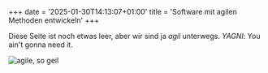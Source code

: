 +++
date = '2025-01-30T14:13:07+01:00'
title = 'Software mit agilen Methoden entwickeln'
+++

Diese Seite ist noch etwas leer, aber wir sind ja _agil_ unterwegs. _YAGNI_: You ain't gonna need it.

![agile, so geil](/img/artwork.png)